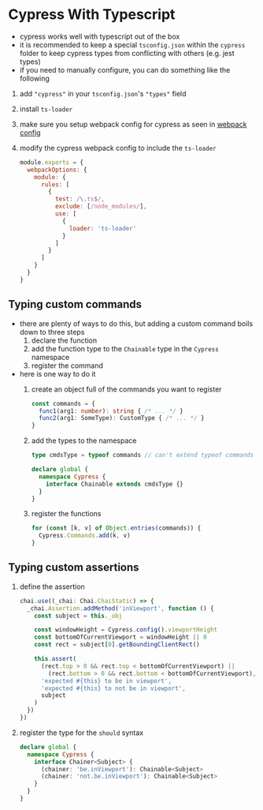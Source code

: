 # Cypress With Typescript

- cypress works well with typescript out of the box
- it is recommended to keep a special `tsconfig.json` within the `cypress` folder to keep cypress types from conflicting with others (e.g. jest types)
- if you need to manually configure, you can do something like the following

1. add `"cypress"` in your `tsconfig.json`'s `"types"` field
2. install `ts-loader`
3. make sure you setup webpack config for cypress as seen in [webpack config](#webpack-config)
4. modify the cypress webpack config to include the `ts-loader`

    ```js
    module.exports = {
      webpackOptions: {
        module: {
          rules: [
            {
              test: /\.ts$/,
              exclude: [/node_modules/],
              use: [
                {
                  loader: 'ts-loader'
                }
              ]
            }
          ]
        }
      }
    }
    ```

## Typing custom commands

- there are plenty of ways to do this, but adding a custom command boils down to three steps
  1. declare the function
  2. add the function type to the `Chainable` type in the `Cypress` namespace
  3. register the command
- here is one way to do it
  1. create an object full of the commands you want to register

      ```ts
      const commands = {
        func1(arg1: number): string { /* ... */ }
        func2(arg1: SomeType): CustomType { /* ... */ }
      }
      ```

  2. add the types to the namespace

      ```ts
      type cmdsType = typeof commands // can't extend typeof commands directly

      declare global {
        namespace Cypress {
          interface Chainable extends cmdsType {}
        }
      }
      ```

  3. register the functions

      ```ts
      for (const [k, v] of Object.entries(commands)) {
        Cypress.Commands.add(k, v)
      }
      ```

## Typing custom assertions

1. define the assertion

    ```ts
    chai.use((_chai: Chai.ChaiStatic) => {
      _chai.Assertion.addMethod('inViewport', function () {
        const subject = this._obj

        const windowHeight = Cypress.config().viewportHeight
        const bottomOfCurrentViewport = windowHeight || 0
        const rect = subject[0].getBoundingClientRect()

        this.assert(
          (rect.top > 0 && rect.top < bottomOfCurrentViewport) ||
            (rect.bottom > 0 && rect.bottom < bottomOfCurrentViewport),
          'expected #{this} to be in viewport',
          'expected #{this} to not be in viewport',
          subject
        )
      })
    })
    ```

2. register the type for the `should` syntax

    ```ts
    declare global {
      namespace Cypress {
        interface Chainer<Subject> {
          (chainer: 'be.inViewport'): Chainable<Subject>
          (chainer: 'not.be.inViewport'): Chainable<Subject>
        }
      }
    }
    ```
